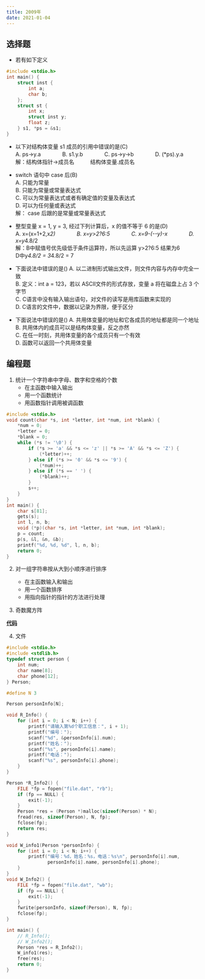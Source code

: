 ```yaml
---
title: 2009年
date: 2021-01-04
---
```

## 选择题
+ 若有如下定义
```c
#include <stdio.h>
int main() {
    struct inst {
        int a;
        char b;
    };
    struct st {
        int x;
        struct inst y;
        float z;
    } s1, *ps = &s1;
}
```
+ 以下对结构体变量 s1 成员的引用中错误的是(C)<br/>
A. ps->y.a　　　　B. s1.y.b　　　　C. ps->y->b　　　　D. (*ps).y.a<br/>
解：结构体指针->成员名　　　结构体变量.成员名

+ switch 语句中 case 后(B)<br/>
A. 只能为常量<br/>
B. 只能为常量或常量表达式<br/>
C. 可以为常量表达式或者有确定值的变量及表达式<br/>
D. 可以为任何量或表达式<br/>
解： case 后跟的是常量或常量表达式

+ 整型变量 x = 1, y = 3, 经过下列计算后，x 的值不等于 6 的是(D)<br/>
A. x=(x=1+2,x*2)　　　　B. x=y>2?6:5　　　　C. x=9-(--y)-x　　　　D. x=y*4.8/2<br/>
解：B中赋值号优先级低于条件运算符，所以先运算 y>2?6:5 结果为6　　　D中y*4.8/2 = 3*4.8/2 = 7

+ 下面说法中错误的是()
A. 以二进制形式输出文件，则文件内容与内存中完全一致<br/>
B. 定义：int a = 123，若以 ASCII文件的形式存放，变量 a 将在磁盘上占 3 个字节<br/>
C. C语言中没有输入输出语句，对文件的读写是用库函数来实现的<br/>
D. C语言的文件中，数据以记录为界限，便于区分<br/>

+ 下面说法中错误的是()
A. 共用体变量的地址和它各成员的地址都是同一个地址<br/>
B. 共用体内的成员可以是结构体变量，反之亦然<br/>
C. 在任一时刻，共用体变量的各个成员只有一个有效<br/>
D. 函数可以返回一个共用体变量<br/>

## 编程题
1. 统计一个字符串中字母、数字和空格的个数
    + 在主函数中输入输出
    + 用一个函数统计
    + 用函数指针调用被调函数

```c
#include <stdio.h>
void count(char *s, int *letter, int *num, int *blank) {
    *num = 0;
    *letter = 0;
    *blank = 0;
    while (*s != '\0') {
        if (*s >= 'a' && *s <= 'z' || *s >= 'A' && *s <= 'Z') {
            (*letter)++;
        } else if (*s >= '0' && *s <= '9') {
            (*num)++;
        } else if (*s == ' ') {
            (*blank)++;
        }
        s++;
    }
}
int main() {
    char s[81];
    gets(s);
    int l, n, b;
    void (*p)(char *s, int *letter, int *num, int *blank);
    p = count;
    p(s, &l, &n, &b);
    printf("%d, %d, %d", l, n, b);
    return 0;
}
```
2. 对一组字符串按从大到小顺序进行排序
    + 在主函数输入和输出
    + 用一个函数排序
    + 用指向指针的指针的方法进行处理


3. 奇数魔方阵

[**代码**](/c/case/#奇数魔方阵)

4. 文件
```c
#include <stdio.h>
#include <stdlib.h>
typedef struct person {
    int num;
    char name[8];
    char phone[12];
} Person;

#define N 3

Person personInfo[N];

void R_Info() {
    for (int i = 0; i < N; i++) {
        printf("请输入第%d个职工信息：", i + 1);
        printf("编号：");
        scanf("%d", &personInfo[i].num);
        printf("姓名：");
        scanf("%s", personInfo[i].name);
        printf("电话：");
        scanf("%s", personInfo[i].phone);
    }
}

Person *R_Info2() {
    FILE *fp = fopen("file.dat", "rb");
    if (fp == NULL) {
        exit(-1);
    }
    Person *res = (Person *)malloc(sizeof(Person) * N);
    fread(res, sizeof(Person), N, fp);
    fclose(fp);
    return res;
}

void W_info1(Person *personInfo) {
    for (int i = 0; i < N; i++) {
        printf("编号：%d，姓名：%s，电话：%s\n", personInfo[i].num,
               personInfo[i].name, personInfo[i].phone);
    }
}
void W_Info2() {
    FILE *fp = fopen("file.dat", "wb");
    if (fp == NULL) {
        exit(-1);
    }
    fwrite(personInfo, sizeof(Person), N, fp);
    fclose(fp);
}

int main() {
    // R_Info();
    // W_Info2();
    Person *res = R_Info2();
    W_info1(res);
    free(res);
    return 0;
}
```

